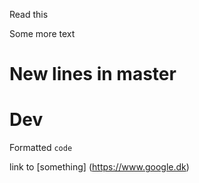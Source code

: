 Read this

Some more text

# New lines in master

# Dev

Formatted `code`

link to [something] (https://www.google.dk)

